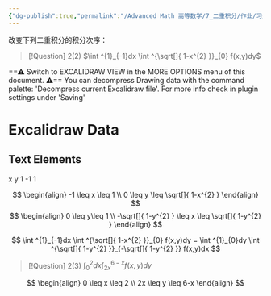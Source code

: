 ```yaml
---
{"dg-publish":true,"permalink":"/Advanced Math 高等数学/7_二重积分/作业/习题7.2/","tags":["高数","微积分"]}
---
```


改变下列二重积分的积分次序：

> [!Question] 2(2)
> $\int ^{1}_{-1}dx \int ^{\sqrt[]{ 1-x^{2} }}_{0} f(x,y)dy$


<div class="transclusion internal-embed is-loaded"><div class="markdown-embed">




==⚠  Switch to EXCALIDRAW VIEW in the MORE OPTIONS menu of this document. ⚠== You can decompress Drawing data with the command palette: 'Decompress current Excalidraw file'. For more info check in plugin settings under 'Saving'


# Excalidraw Data
## Text Elements
x 
y 
1 
-1 
1 


</div></div>


$$
\begin{align}
-1 \leq x \leq 1 \\
0 \leq y \leq \sqrt[]{ 1-x^{2} }
\end{align}
$$
$$
\begin{align}
0 \leq y\leq 1 \\
-\sqrt[]{ 1-y^{2} } \leq x \leq \sqrt[]{ 1-y^{2} }
\end{align}
$$

$$
\int ^{1}_{-1}dx \int ^{\sqrt[]{ 1-x^{2} }}_{0} f(x,y)dy = \int ^{1}_{0}dy \int ^{\sqrt[]{ 1-y^{2} }}_{-\sqrt[]{ 1-y^{2} }} f(x,y)dx
$$

> [!Question] 2(3)
> $\int ^{2}_{0}dx \int ^{6 -x}_{2x} f(x,y)dy$

$$
\begin{align}
0 \leq x \leq 2 \\
2x \leq y \leq 6-x
\end{align}
$$

